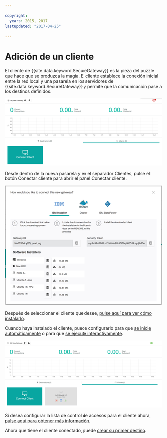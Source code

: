 ```yaml
---

copyright:
  years: 2015, 2017
lastupdated: "2017-04-25"

---
```


# Adición de un cliente

El cliente de {{site.data.keyword.SecureGateway}} es la pieza del puzzle que hace que se produzca la magia.  El cliente establece la conexión inicial entre la red local y una pasarela en los servidores de {{site.data.keyword.SecureGateway}} y permite que la comunicación pase a los destinos definidos.

![Nueva pasarela](./images/newGateway.png?raw=true "Nueva pasarela")

Desde dentro de la nueva pasarela y en el separador Clientes, pulse el botón Conectar cliente para abrir el panel Conectar cliente.

![Conectar cliente](./images/connectClient.png?raw=true "Conectar cliente")

Después de seleccionar el cliente que desee, [pulse aquí para ver cómo instalarlo](/docs/services/SecureGateway/securegateway_install.html).

Cuando haya instalado el cliente, puede configurarlo para que [se inicie automáticamente](/docs/services/SecureGateway/securegateway_auto-start.html) o para que [se ejecute interactivamente](/docs/services/SecureGateway/securegateway_interaction.html).

![Cliente conectado](./images/connectedClient.png?raw=true "Cliente conectado")

Si desea configurar la lista de control de accesos para el cliente ahora, [pulse aquí para obtener más información](/docs/services/SecureGateway/securegateway_acl.html).

Ahora que tiene el cliente conectado, puede [crear su primer destino](/docs/services/SecureGateway/securegateway_destination.html).
